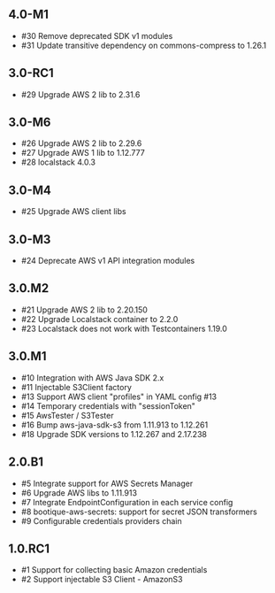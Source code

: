 ## 4.0-M1

* #30 Remove deprecated SDK v1 modules
* #31 Update transitive dependency on commons-compress to 1.26.1

## 3.0-RC1

* #29 Upgrade AWS 2 lib to 2.31.6

## 3.0-M6

* #26 Upgrade AWS 2 lib to 2.29.6
* #27 Upgrade AWS 1 lib to 1.12.777
* #28 localstack 4.0.3

## 3.0-M4

* #25 Upgrade AWS client libs

## 3.0-M3

* #24 Deprecate AWS v1 API integration modules

## 3.0.M2

* #21 Upgrade AWS 2 lib to 2.20.150
* #22 Upgrade Localstack container to 2.2.0
* #23 Localstack does not work with Testcontainers 1.19.0

## 3.0.M1

* #10 Integration with AWS Java SDK 2.x
* #11 Injectable S3Client factory
* #13 Support AWS client "profiles" in YAML config #13
* #14 Temporary credentials with "sessionToken"
* #15 AwsTester / S3Tester
* #16 Bump aws-java-sdk-s3 from 1.11.913 to 1.12.261
* #18 Upgrade SDK versions to 1.12.267 and 2.17.238

## 2.0.B1

* #5 Integrate support for AWS Secrets Manager
* #6 Upgrade AWS libs to 1.11.913
* #7 Integrate EndpointConfiguration in each service config
* #8 bootique-aws-secrets: support for secret JSON transformers
* #9 Configurable credentials providers chain

## 1.0.RC1

* #1 Support for collecting basic Amazon credentials
* #2 Support injectable S3 Client - AmazonS3
